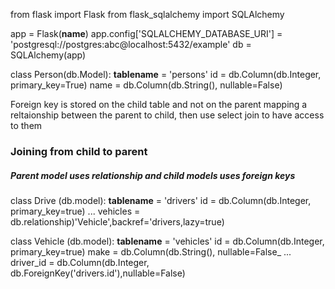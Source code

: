 from flask import Flask
from flask_sqlalchemy import SQLAlchemy

app = Flask(__name__)
app.config['SQLALCHEMY_DATABASE_URI'] = 'postgresql://postgres:abc@localhost:5432/example'
db = SQLAlchemy(app)

class Person(db.Model):
  __tablename__ = 'persons'
  id = db.Column(db.Integer, primary_key=True)
  name = db.Column(db.String(), nullable=False)




Foreign key is stored on the child table and not on the parent mapping a reltaionship between the parent to child, then use select join to have access to them
### Joining from child to parent
##### Parent model uses relationship and child models uses foreign keys



class Drive (db.model):
  __tablename__ = 'drivers'
  id = db.Column(db.Integer, primary_key=true)
  ...
  vehicles = db.relationship)'Vehicle',backref='drivers,lazy=true)


class Vehicle (db.model):
  __tablename__ = 'vehicles'
  id = db.Column(db.Integer, primary_key=true)
  make = db.Column(db.String(), nullable=False_
  ...
  driver_id = db.Column(db.Integer, db.ForeignKey('drivers.id'),nullable=False)
